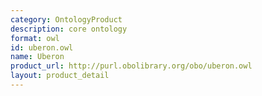 ```yaml
---
category: OntologyProduct
description: core ontology
format: owl
id: uberon.owl
name: Uberon
product_url: http://purl.obolibrary.org/obo/uberon.owl
layout: product_detail
---
```

